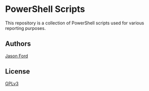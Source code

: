 # PowerShell Scripts

This repository is a collection of PowerShell scripts used for various reporting purposes.

## Authors
[Jason Ford](http://www.jasonsford.com)

## License
[GPLv3](https://choosealicense.com/licenses/gpl-3.0/)
